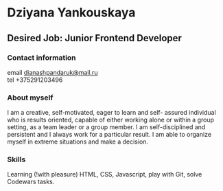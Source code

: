 # **Dziyana Yankouskaya**

## Desired Job: Junior Frontend Developer

### **Contact information**
email dianashpandaruk@mail.ru \
tel +375291203496

### **About myself**
I am a creative, self-motivated, eager to learn and self- assured individual who is results oriented, capable of either working alone or within a group setting, as a team leader or a group member.
I am self-disciplined and persistent and I always work for a particular result. I am able to organize myself in extreme situations and make a decision.

### **Skills**
Learning (!with pleasure) HTML, CSS, Javascript, play with Git, solve Codewars tasks.